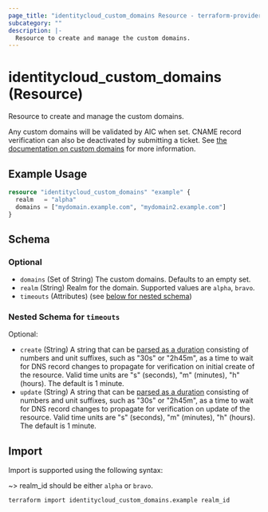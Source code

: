 ```yaml
---
page_title: "identitycloud_custom_domains Resource - terraform-provider-identitycloud"
subcategory: ""
description: |-
  Resource to create and manage the custom domains.
---
```


# identitycloud_custom_domains (Resource)

Resource to create and manage the custom domains.

Any custom domains will be validated by AIC when set. CNAME record verification can also be deactivated by submitting a ticket. See [the documentation on custom domains](https://backstage.forgerock.com/docs/idcloud/latest/realms/custom-domains.html) for more information.

## Example Usage

```terraform
resource "identitycloud_custom_domains" "example" {
  realm   = "alpha"
  domains = ["mydomain.example.com", "mydomain2.example.com"]
}
```

<!-- schema generated by tfplugindocs -->
## Schema

### Optional

- `domains` (Set of String) The custom domains. Defaults to an empty set.
- `realm` (String) Realm for the domain. Supported values are `alpha`, `bravo`.
- `timeouts` (Attributes) (see [below for nested schema](#nestedatt--timeouts))

<a id="nestedatt--timeouts"></a>
### Nested Schema for `timeouts`

Optional:

- `create` (String) A string that can be [parsed as a duration](https://pkg.go.dev/time#ParseDuration) consisting of numbers and unit suffixes, such as "30s" or "2h45m", as a time to wait for DNS record changes to propagate for verification on initial create of the resource. Valid time units are "s" (seconds), "m" (minutes), "h" (hours). The default is 1 minute.
- `update` (String) A string that can be [parsed as a duration](https://pkg.go.dev/time#ParseDuration) consisting of numbers and unit suffixes, such as "30s" or "2h45m", as a time to wait for DNS record changes to propagate for verification on update of the resource. Valid time units are "s" (seconds), "m" (minutes), "h" (hours). The default is 1 minute.

## Import

Import is supported using the following syntax:

~> realm_id should be either `alpha` or `bravo`.

```shell
terraform import identitycloud_custom_domains.example realm_id
```